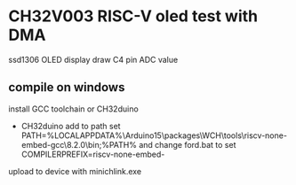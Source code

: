 # CH32V003 RISC-V oled test with DMA

ssd1306 OLED display draw C4 pin ADC value

## compile on windows

install GCC toolchain or CH32duino

- CH32duino add to path 
    set PATH=%LOCALAPPDATA%\Arduino15\packages\WCH\tools\riscv-none-embed-gcc\8.2.0\bin;%PATH%
    and change ford.bat to set COMPILERPREFIX=riscv-none-embed-

upload to device with minichlink.exe 


